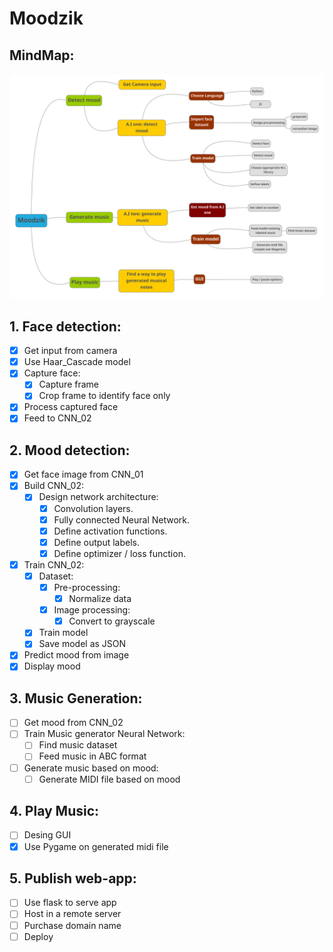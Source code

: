 # Moodzik

## MindMap:
![mindmap](./MindMap/mindmap.png)

## 1. Face detection:
- [x] Get input from camera
- [x] Use Haar_Cascade model
- [x] Capture face:
    - [x] Capture frame
    - [x] Crop frame to identify face only
- [x] Process captured face
- [x] Feed to CNN_02

## 2. Mood detection:
- [x] Get face image from CNN_01
- [x] Build CNN_02:
    - [x] Design network architecture:
        - [x] Convolution layers.
        - [x] Fully connected Neural Network.
        - [x] Define activation functions.
        - [x] Define output labels.
        - [x] Define optimizer / loss function.

- [x] Train CNN_02:
    - [x] Dataset:
        - [x] Pre-processing:   
            - [x] Normalize data
        - [x] Image processing:
            - [x] Convert to grayscale
    - [x] Train model
    - [x] Save model as JSON

- [x] Predict mood from image
- [x] Display mood

## 3. Music Generation:
- [ ] Get mood from CNN_02
- [ ] Train Music generator Neural Network:
    - [ ] Find music dataset
    - [ ] Feed music in ABC format
- [ ] Generate music based on mood:
    - [ ] Generate MIDI file based on mood

## 4. Play Music:
- [ ] Desing GUI
- [x] Use Pygame on generated midi file

## 5. Publish web-app:
- [ ] Use flask to serve app
- [ ] Host in a remote server
- [ ] Purchase domain name
- [ ] Deploy
